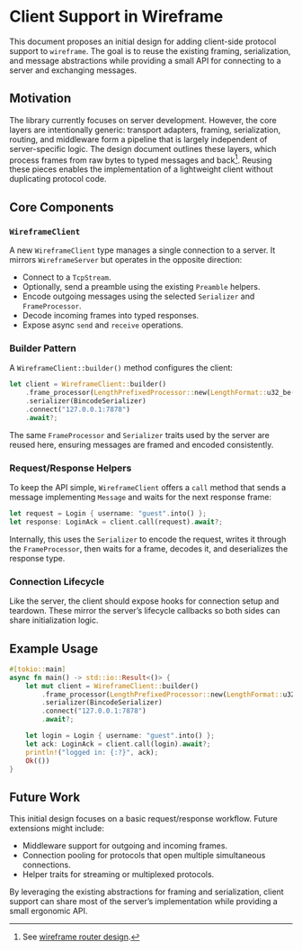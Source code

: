 # Client Support in Wireframe

This document proposes an initial design for adding client-side protocol
support to `wireframe`. The goal is to reuse the existing framing,
serialization, and message abstractions while providing a small API for
connecting to a server and exchanging messages.

## Motivation

The library currently focuses on server development. However, the core layers
are intentionally generic: transport adapters, framing, serialization, routing,
and middleware form a pipeline that is largely independent of server-specific
logic. The design document outlines these layers, which process frames from raw
bytes to typed messages and back[^1]. Reusing these pieces enables the
implementation of a lightweight client without duplicating protocol code.

## Core Components

### `WireframeClient`

A new `WireframeClient` type manages a single connection to a server. It
mirrors `WireframeServer` but operates in the opposite direction:

- Connect to a `TcpStream`.
- Optionally, send a preamble using the existing `Preamble` helpers.
- Encode outgoing messages using the selected `Serializer` and `FrameProcessor`.
- Decode incoming frames into typed responses.
- Expose async `send` and `receive` operations.

### Builder Pattern

A `WireframeClient::builder()` method configures the client:

```rust
let client = WireframeClient::builder()
    .frame_processor(LengthPrefixedProcessor::new(LengthFormat::u32_be()))
    .serializer(BincodeSerializer)
    .connect("127.0.0.1:7878")
    .await?;
```

The same `FrameProcessor` and `Serializer` traits used by the server are reused
here, ensuring messages are framed and encoded consistently.

### Request/Response Helpers

To keep the API simple, `WireframeClient` offers a `call` method that sends a
message implementing `Message` and waits for the next response frame:

```rust
let request = Login { username: "guest".into() };
let response: LoginAck = client.call(request).await?;
```

Internally, this uses the `Serializer` to encode the request, writes it through
the `FrameProcessor`, then waits for a frame, decodes it, and deserializes the
response type.

### Connection Lifecycle

Like the server, the client should expose hooks for connection setup and
teardown. These mirror the server’s lifecycle callbacks so both sides can share
initialization logic.

## Example Usage

```rust
#[tokio::main]
async fn main() -> std::io::Result<()> {
    let mut client = WireframeClient::builder()
        .frame_processor(LengthPrefixedProcessor::new(LengthFormat::u32_be()))
        .serializer(BincodeSerializer)
        .connect("127.0.0.1:7878")
        .await?;

    let login = Login { username: "guest".into() };
    let ack: LoginAck = client.call(login).await?;
    println!("logged in: {:?}", ack);
    Ok(())
}
```

## Future Work

This initial design focuses on a basic request/response workflow. Future
extensions might include:

- Middleware support for outgoing and incoming frames.
- Connection pooling for protocols that open multiple simultaneous connections.
- Helper traits for streaming or multiplexed protocols.

By leveraging the existing abstractions for framing and serialization, client
support can share most of the server’s implementation while providing a small
ergonomic API.
[^1]: See [wireframe router
                  design](rust-binary-router-library-design.md#implementation-details).
